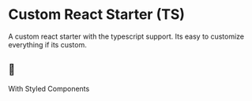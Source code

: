 # Custom React Starter (TS)

A custom react starter with the typescript support.
Its easy to customize everything if its custom.

## 🤪

With Styled Components
